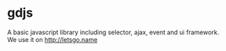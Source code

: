 gdjs
====

A basic javascript library including selector, ajax, event and ui framework. We use it on <a href="//letsgo.name" target="_blank">http://letsgo.name</a>
